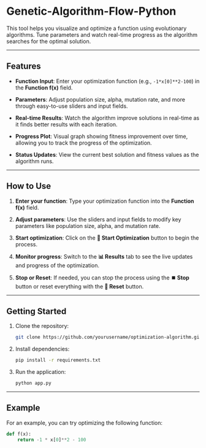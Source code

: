 # Genetic-Algorithm-Flow-Python

This tool helps you visualize and optimize a function using evolutionary algorithms. Tune parameters and watch real-time progress as the algorithm searches for the optimal solution.

---

## Features

- **Function Input**: 
  Enter your optimization function (e.g., `-1*x[0]**2-100`) in the **Function f(x)** field.

- **Parameters**: 
  Adjust population size, alpha, mutation rate, and more through easy-to-use sliders and input fields.

- **Real-time Results**: 
  Watch the algorithm improve solutions in real-time as it finds better results with each iteration.

- **Progress Plot**: 
  Visual graph showing fitness improvement over time, allowing you to track the progress of the optimization.

- **Status Updates**: 
  View the current best solution and fitness values as the algorithm runs.

---

## How to Use

1. **Enter your function**: 
   Type your optimization function into the **Function f(x)** field.

2. **Adjust parameters**: 
   Use the sliders and input fields to modify key parameters like population size, alpha, and mutation rate.

3. **Start optimization**: 
   Click on the **🚀 Start Optimization** button to begin the process.

4. **Monitor progress**: 
   Switch to the **📊 Results** tab to see the live updates and progress of the optimization.

5. **Stop or Reset**: 
   If needed, you can stop the process using the **⏹️ Stop** button or reset everything with the **🔄 Reset** button.

---

## Getting Started

1. Clone the repository:
    ```bash
    git clone https://github.com/yourusername/optimization-algorithm.git
    ```

2. Install dependencies:
    ```bash
    pip install -r requirements.txt
    ```

3. Run the application:
    ```bash
    python app.py
    ```

---

## Example

For an example, you can try optimizing the following function:

```python
def f(x):
    return -1 * x[0]**2 - 100
